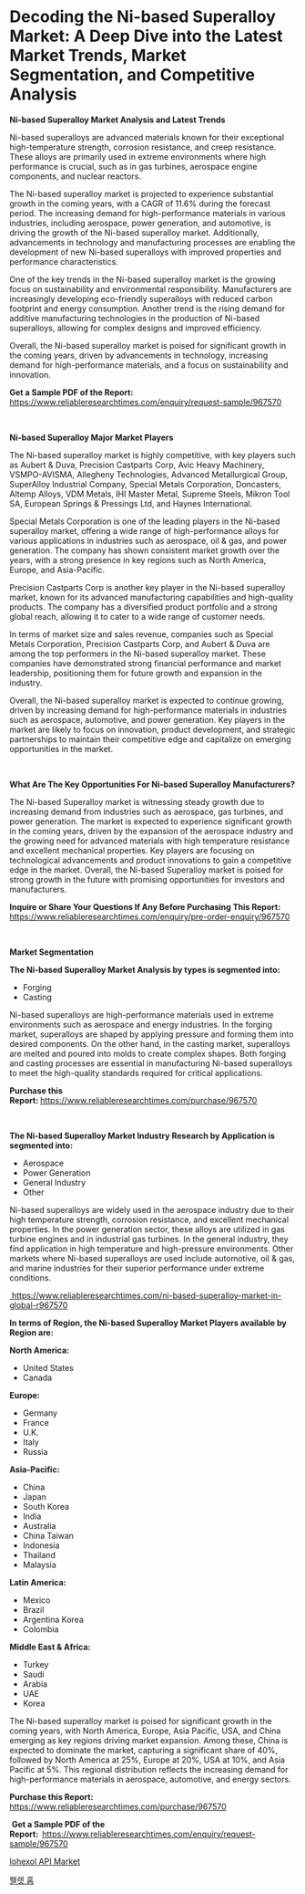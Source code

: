<p><h1>Decoding the Ni-based Superalloy Market: A Deep Dive into the Latest Market Trends, Market Segmentation, and Competitive Analysis</h1></p><p><strong>Ni-based Superalloy Market Analysis and Latest Trends</strong></p>
<p><p>Ni-based superalloys are advanced materials known for their exceptional high-temperature strength, corrosion resistance, and creep resistance. These alloys are primarily used in extreme environments where high performance is crucial, such as in gas turbines, aerospace engine components, and nuclear reactors.</p><p>The Ni-based superalloy market is projected to experience substantial growth in the coming years, with a CAGR of 11.6% during the forecast period. The increasing demand for high-performance materials in various industries, including aerospace, power generation, and automotive, is driving the growth of the Ni-based superalloy market. Additionally, advancements in technology and manufacturing processes are enabling the development of new Ni-based superalloys with improved properties and performance characteristics.</p><p>One of the key trends in the Ni-based superalloy market is the growing focus on sustainability and environmental responsibility. Manufacturers are increasingly developing eco-friendly superalloys with reduced carbon footprint and energy consumption. Another trend is the rising demand for additive manufacturing technologies in the production of Ni-based superalloys, allowing for complex designs and improved efficiency.</p><p>Overall, the Ni-based superalloy market is poised for significant growth in the coming years, driven by advancements in technology, increasing demand for high-performance materials, and a focus on sustainability and innovation.</p></p>
<p><strong>Get a Sample PDF of the Report:&nbsp;</strong> <a href="https://www.reliableresearchtimes.com/enquiry/request-sample/967570">https://www.reliableresearchtimes.com/enquiry/request-sample/967570</a></p>
<p>&nbsp;</p>
<p><strong>Ni-based Superalloy Major Market Players</strong></p>
<p><p>The Ni-based superalloy market is highly competitive, with key players such as Aubert & Duva, Precision Castparts Corp, Avic Heavy Machinery, VSMPO-AVISMA, Allegheny Technologies, Advanced Metallurgical Group, SuperAlloy Industrial Company, Special Metals Corporation, Doncasters, Altemp Alloys, VDM Metals, IHI Master Metal, Supreme Steels, Mikron Tool SA, European Springs & Pressings Ltd, and Haynes International.</p><p>Special Metals Corporation is one of the leading players in the Ni-based superalloy market, offering a wide range of high-performance alloys for various applications in industries such as aerospace, oil & gas, and power generation. The company has shown consistent market growth over the years, with a strong presence in key regions such as North America, Europe, and Asia-Pacific.</p><p>Precision Castparts Corp is another key player in the Ni-based superalloy market, known for its advanced manufacturing capabilities and high-quality products. The company has a diversified product portfolio and a strong global reach, allowing it to cater to a wide range of customer needs.</p><p>In terms of market size and sales revenue, companies such as Special Metals Corporation, Precision Castparts Corp, and Aubert & Duva are among the top performers in the Ni-based superalloy market. These companies have demonstrated strong financial performance and market leadership, positioning them for future growth and expansion in the industry.</p><p>Overall, the Ni-based superalloy market is expected to continue growing, driven by increasing demand for high-performance materials in industries such as aerospace, automotive, and power generation. Key players in the market are likely to focus on innovation, product development, and strategic partnerships to maintain their competitive edge and capitalize on emerging opportunities in the market.</p></p>
<p>&nbsp;</p>
<p><strong>What Are The Key Opportunities For Ni-based Superalloy Manufacturers?</strong></p>
<p><p>The Ni-based Superalloy market is witnessing steady growth due to increasing demand from industries such as aerospace, gas turbines, and power generation. The market is expected to experience significant growth in the coming years, driven by the expansion of the aerospace industry and the growing need for advanced materials with high temperature resistance and excellent mechanical properties. Key players are focusing on technological advancements and product innovations to gain a competitive edge in the market. Overall, the Ni-based Superalloy market is poised for strong growth in the future with promising opportunities for investors and manufacturers.</p></p>
<p><strong>Inquire or Share Your Questions If Any Before Purchasing This Report:</strong> <a href="https://www.reliableresearchtimes.com/enquiry/pre-order-enquiry/967570">https://www.reliableresearchtimes.com/enquiry/pre-order-enquiry/967570</a></p>
<p>&nbsp;</p>
<p><strong>Market Segmentation</strong></p>
<p><strong>The Ni-based Superalloy Market Analysis by types is segmented into:</strong></p>
<p><ul><li>Forging</li><li>Casting</li></ul></p>
<p><p>Ni-based superalloys are high-performance materials used in extreme environments such as aerospace and energy industries. In the forging market, superalloys are shaped by applying pressure and forming them into desired components. On the other hand, in the casting market, superalloys are melted and poured into molds to create complex shapes. Both forging and casting processes are essential in manufacturing Ni-based superalloys to meet the high-quality standards required for critical applications.</p></p>
<p><strong>Purchase this Report:&nbsp;</strong><a href="https://www.reliableresearchtimes.com/purchase/967570">https://www.reliableresearchtimes.com/purchase/967570</a></p>
<p>&nbsp;</p>
<p><strong>The Ni-based Superalloy Market Industry Research by Application is segmented into:</strong></p>
<p><ul><li>Aerospace</li><li>Power Generation</li><li>General Industry</li><li>Other</li></ul></p>
<p><p>Ni-based superalloys are widely used in the aerospace industry due to their high temperature strength, corrosion resistance, and excellent mechanical properties. In the power generation sector, these alloys are utilized in gas turbine engines and in industrial gas turbines. In the general industry, they find application in high temperature and high-pressure environments. Other markets where Ni-based superalloys are used include automotive, oil & gas, and marine industries for their superior performance under extreme conditions.</p></p>
<p><a href="https://www.reliableresearchtimes.com/ni-based-superalloy-market-in-global-r967570">&nbsp;https://www.reliableresearchtimes.com/ni-based-superalloy-market-in-global-r967570</a></p>
<p><strong>In terms of Region, the Ni-based Superalloy Market Players available by Region are:</strong></p>
<p>
    <p> <strong> North America: </strong>
        <ul>
            <li>United States</li>
            <li>Canada</li>
        </ul>
        </p> 
    <p> <strong> Europe: </strong>
        <ul>
            <li>Germany</li>
            <li>France</li>
            <li>U.K.</li>
            <li>Italy</li>
            <li>Russia</li>
        </ul>
        </p> 
    <p> <strong> Asia-Pacific: </strong>
        <ul>
            <li>China</li>
            <li>Japan</li>
            <li>South Korea</li>
            <li>India</li>
            <li>Australia</li>
            <li>China Taiwan</li>
            <li>Indonesia</li>
            <li>Thailand</li>
            <li>Malaysia</li>
        </ul>
        </p> 
    <p> <strong> Latin America: </strong>
        <ul>
            <li>Mexico</li>
            <li>Brazil</li>
            <li>Argentina Korea</li>
            <li>Colombia</li>
        </ul>
        </p> 
    <p> <strong> Middle East & Africa: </strong>
        <ul>
            <li>Turkey</li>
            <li>Saudi</li>
            <li>Arabia</li>
            <li>UAE</li>
            <li>Korea</li>
        </ul>
    </p>
    </p>
<p><p>The Ni-based superalloy market is poised for significant growth in the coming years, with North America, Europe, Asia Pacific, USA, and China emerging as key regions driving market expansion. Among these, China is expected to dominate the market, capturing a significant share of 40%, followed by North America at 25%, Europe at 20%, USA at 10%, and Asia Pacific at 5%. This regional distribution reflects the increasing demand for high-performance materials in aerospace, automotive, and energy sectors.</p></p>
<p><strong>Purchase this Report: </strong><a href="https://www.reliableresearchtimes.com/purchase/967570">https://www.reliableresearchtimes.com/purchase/967570</a></p>
<p>&nbsp;<strong>Get a Sample PDF of the Report:&nbsp;&nbsp;</strong><a href="https://www.reliableresearchtimes.com/enquiry/request-sample/967570">https://www.reliableresearchtimes.com/enquiry/request-sample/967570</a></p>
<p><strong></strong></p>
<p><p><a href="https://github.com/howellLesch2002/Market-Research-Report-List-1/blob/main/iohexol-api-market.md">Iohexol API Market</a></p><p><a href="https://github.com/kimvicki3212024/Market-Research-Report-List-1/blob/main/20814362838.md">펠렛 홉</a></p></p>